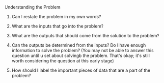 Understanding the Problem

1. Can I restate the problem in my own words?

2. What are the inputs that go into the problem?

3. What are the outputs that should come from the solution to the problem?

4. Can the outputs be determined from the inputs? Do I have enough information to solve the problem? (You may not be able to answer this question until u set about solvingb the problem. That's okay; it's still worth considering the question at this early stage)

5. How should I label the important pieces of data that are a part of the problem?